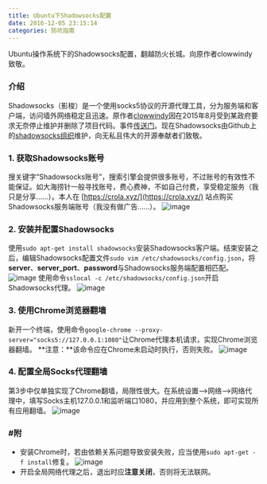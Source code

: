 ```yaml
---
title: Ubuntu下Shadowsocks配置
date: 2016-12-05 23:15:14
categories: 防坑指南
---
```

Ubuntu操作系统下的Shadowsocks配置，翻越防火长城。向原作者clowwindy致敬。<!-- more -->

### 介绍
Shadowsocks（影梭）是一个使用socks5协议的开源代理工具，分为服务端和客户端，访问墙外网络稳定且迅速。原作者[clowwindy](https://github.com/clowwindy)因在2015年8月受到某政府要求无奈停止维护并删除了项目代码。事件[传送门](https://web.archive.org/web/20150822042959/https://github.com/shadowsocks/shadowsocks-iOS/issues/124#issuecomment-133630294)。现在Shadowsocks由Github上的[shadowsocks组织](https://github.com/shadowsocks)维护，向无私且伟大的开源奉献者们致敬。

### 1. 获取Shadowsocks账号
搜关键字“Shadowsocks账号”，搜索引擎会提供很多账号，不过账号的有效性不能保证。如大海捞针一般寻找账号，费心费神，不如自己付费，享受稳定服务（我只是分享......）。本人在 [https://crola.xyz/](https://crola.xyz/) 站点购买Shadowsocks服务端账号（我没有做广告......）。
![image](http://ogvr8n3tg.bkt.clouddn.com/Ubuntu%E7%8E%AF%E5%A2%83%E4%B8%8BShadowsocks%E9%85%8D%E7%BD%AE/1.png)

### 2. 安装并配置Shadowsocks
使用`sudo apt-get install shadowsocks`安装Shadowsocks客户端。结束安装之后，编辑Shadowsocks配置文件`sudo vim /etc/shadowsocks/config.json`，将**server**、**server_port**、**password**与Shadowsocks服务端配置相匹配。
![image](http://ogvr8n3tg.bkt.clouddn.com/Ubuntu%E7%8E%AF%E5%A2%83%E4%B8%8BShadowsocks%E9%85%8D%E7%BD%AE/2.png)
使用命令`sslocal -c /etc/shadowsocks/config.json`开启Shadowsocks代理。
![image](http://ogvr8n3tg.bkt.clouddn.com/Ubuntu%E7%8E%AF%E5%A2%83%E4%B8%8BShadowsocks%E9%85%8D%E7%BD%AE/3.png)

### 3. 使用Chrome浏览器翻墙
新开一个终端，使用命令`google-chrome --proxy-server="socks5://127.0.0.1:1080"`让Chrome代理本机请求，实现Chrome浏览器翻墙。
**注意：**该命令应在Chrome未启动时执行，否则失败。
![image](http://ogvr8n3tg.bkt.clouddn.com/Ubuntu%E7%8E%AF%E5%A2%83%E4%B8%8BShadowsocks%E9%85%8D%E7%BD%AE/4.png)

### 4. 配置全局Socks代理翻墙
第3步中仅单独实现了Chrome翻墙，局限性很大。在系统设置-->网络-->网络代理中，填写Socks主机127.0.0.1和监听端口1080，并应用到整个系统，即可实现所有应用翻墙。
![image](http://ogvr8n3tg.bkt.clouddn.com/Ubuntu%E7%8E%AF%E5%A2%83%E4%B8%8BShadowsocks%E9%85%8D%E7%BD%AE/5.png)

### #附
* 安装Chrome时，若由依赖关系问题导致安装失败，应当使用`sudo apt-get -f install`修复。
![image](http://ogvr8n3tg.bkt.clouddn.com/Ubuntu%E7%8E%AF%E5%A2%83%E4%B8%8BShadowsocks%E9%85%8D%E7%BD%AE/6.png)
* 开启全局网络代理之后，退出时应**注意关闭**，否则将无法联网。
